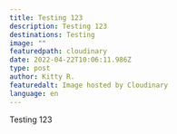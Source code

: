 ```yaml
---
title: Testing 123
description: Testing 123
destinations: Testing
image: ""
featuredpath: cloudinary
date: 2022-04-22T10:06:11.986Z
type: post
author: Kitty R.
featuredalt: Image hosted by Cloudinary
language: en
---
```

Testing 123
